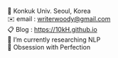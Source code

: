 🏫 Konkuk Univ. Seoul, Korea  
✉️ email : writerwoody@gmail.com  
📋 Blog : https://10kH.github.io  
🌱 I’m currently researching NLP  
🌟 Obsession with Perfection

